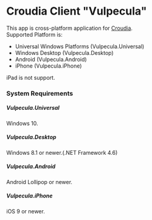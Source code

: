 # Croudia Client "Vulpecula"
This app is cross-platform application for [Croudia](https://croudia.com).  
Supported Platform is:
* Universal Windows Platforms (Vulpecula.Universal)
* Windows Desktop (Vulpecula.Desktop)
* Android (Vulpecula.Android)
* iPhone (Vulpecula.iPhone)

iPad is not support.

### System Requirements
##### Vulpecula.Universal
Windows 10.

##### Vulpecula.Desktop
Windows 8.1 or newer.(.NET Framework 4.6)

##### Vulpecula.Android
Android Lollipop or newer.

##### Vulpecula.iPhone
iOS 9 or newer.